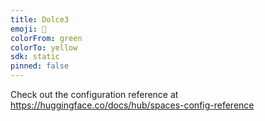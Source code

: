 ```yaml
---
title: Dolce3
emoji: 🐠
colorFrom: green
colorTo: yellow
sdk: static
pinned: false
---
```


Check out the configuration reference at https://huggingface.co/docs/hub/spaces-config-reference
